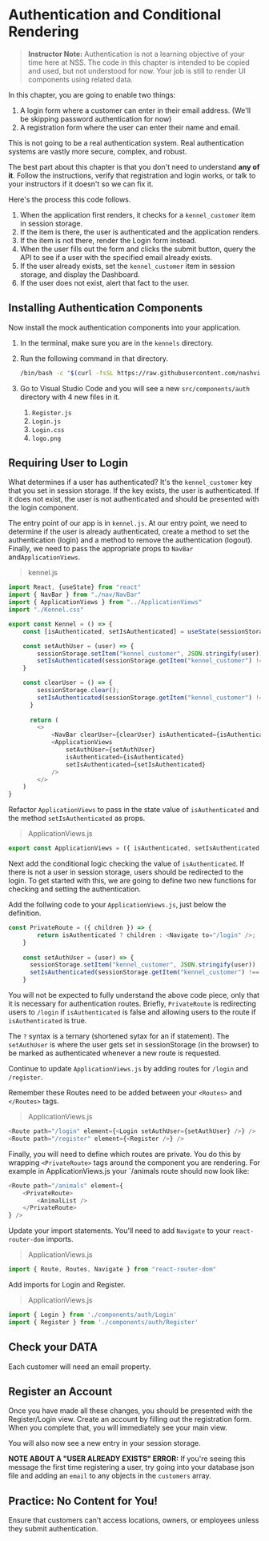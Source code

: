 # Authentication and Conditional Rendering

> **Instructor Note:** Authentication is not a learning objective of your time here at NSS. The code in this chapter is intended to be copied and used, but not understood for now. Your job is still to render UI components using related data.

In this chapter, you are going to enable two things:

1. A login form where a customer can enter in their email address. (We'll be skipping password authentication for now)
1. A registration form where the user can enter their name and email.

This is not going to be a real authentication system. Real authentication systems are vastly more secure, complex, and robust.

The best part about this chapter is that you don't need to understand **any of it**. Follow the instructions, verify that registration and login works, or talk to your instructors if it doesn't so we can fix it.

Here's the process this code follows.

1. When the application first renders, it checks for a `kennel_customer` item in session storage.
1. If the item is there, the user is authenticated and the application renders.
1. If the item is not there, render the Login form instead.
1. When the user fills out the form and clicks the submit button, query the API to see if a user with the specified email already exists.
1. If the user already exists, set the `kennel_customer` item in session storage, and display the Dashboard.
1. If the user does not exist, alert that fact to the user.

## Installing Authentication Components

Now install the mock authentication components into your application.

1. In the terminal, make sure you are in the `kennels` directory.
1. Run the following command in that directory.

    ```sh
    /bin/bash -c "$(curl -fsSL https://raw.githubusercontent.com/nashville-software-school/client-side-mastery/evening-cohort-17/book-6-nashville-kennels/chapters/scripts/auth.sh)"
    ```
1. Go to Visual Studio Code and you will see a new `src/components/auth` directory with 4 new files in it.
   1. `Register.js`
   1. `Login.js`
   1. `Login.css`
   1. `logo.png`

## Requiring User to Login

What determines if a user has authenticated? It's the `kennel_customer` key that you set in session storage. If the key exists, the user is authenticated. If it does not exist, the user is not authenticated and should be presented with the login component.

The entry point of our app is in `kennel.js`. At our entry point, we need to determine if the user is already authenticated, create a method to set the authentication (login) and a method to remove the authentication (logout).  Finally, we need to pass the appropriate props to `NavBar` and`ApplicationViews`.

> kennel.js
```js 
import React, {useState} from "react"
import { NavBar } from "./nav/NavBar"
import { ApplicationViews } from "../ApplicationViews"
import "./Kennel.css"

export const Kennel = () => {
    const [isAuthenticated, setIsAuthenticated] = useState(sessionStorage.getItem("kennel_customer") !== null)

    const setAuthUser = (user) => {
        sessionStorage.setItem("kennel_customer", JSON.stringify(user))
        setIsAuthenticated(sessionStorage.getItem("kennel_customer") !== null)
    }

    const clearUser = () => {
        sessionStorage.clear();
        setIsAuthenticated(sessionStorage.getItem("kennel_customer") !== null)
      }
    
      return (
        <>
            <NavBar clearUser={clearUser} isAuthenticated={isAuthenticated}/>
            <ApplicationViews 
                setAuthUser={setAuthUser}
                isAuthenticated={isAuthenticated}
                setIsAuthenticated={setIsAuthenticated}
            />
        </>
    )
}
```

Refactor `ApplicationViews` to pass in the state value of `isAuthenticated` and the method `setIsAuthenticated` as props.


> ApplicationViews.js
```js
export const ApplicationViews = ({ isAuthenticated, setIsAuthenticated }) => {
```


Next add the conditional logic checking the value of `isAuthenticated`. If there is not a user in session storage, users should be redirected to the login. To get started with this, we are going to define two new functions for checking and setting the authentication.

Add the follwing code to your `ApplicationViews.js`, just below the definition.

```js
const PrivateRoute = ({ children }) => {
        return isAuthenticated ? children : <Navigate to="/login" />;
    }
  
    const setAuthUser = (user) => {
      sessionStorage.setItem("kennel_customer", JSON.stringify(user))
      setIsAuthenticated(sessionStorage.getItem("kennel_customer") !== null)
    }
```
You will not be expected to fully understand the above code piece, only that it is necessary for authentication routes.  Briefly, `PrivateRoute` is redirecting users to `/login` if `isAuthenticated` is false and allowing users to the route if `isAuthenticated` is true.  

The `?` syntax is a ternary (shortened sytax for an if statement).  The `setAuthUser` is where the user gets set in sessionStorage (in the browser) to be marked as authenticated whenever a new route is requested. 

Continue to update `ApplicationViews.js` by adding routes for `/login` and `/register`.

Remember these Routes need to be added between your `<Routes>` and `</Routes>` tags.

> ApplicationViews.js
```js
<Route path="/login" element={<Login setAuthUser={setAuthUser} />} />
<Route path="/register" element={<Register />} />
```

Finally, you will need to define which routes are private.  You do this by wrapping `<PrivateRoute>` tags around the component you are rendering.  For example in ApplicationViews.js your `/animals route should now look like:

```js
<Route path="/animals" element={
    <PrivateRoute>
        <AnimalList />
    </PrivateRoute>
} />
```
Update your import statements.  You'll need to add `Navigate` to your `react-router-dom` 
imports.

>ApplicationViews.js
```js
import { Route, Routes, Navigate } from "react-router-dom"
```

Add imports for Login and Register.

> ApplicationViews.js
```js
import { Login } from './components/auth/Login'
import { Register } from './components/auth/Register'
```


## Check your DATA
Each customer will need an email property.


## Register an Account

Once you have made all these changes, you should be presented with the Register/Login view. Create an account by filling out the registration form. When you complete that, you will immediately see your main view.

You will also now see a new entry in your session storage.

**NOTE ABOUT A "USER ALREADY EXISTS" ERROR:** If you're seeing this message the first time registering a user, try going into your database json file and adding an `email` to any objects in the `customers` array.

## Practice: No Content for You!

Ensure that customers can't access locations, owners, or employees unless they submit authentication.

